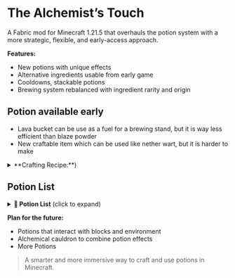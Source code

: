 # The Alchemist’s Touch

A Fabric mod for Minecraft 1.21.5 that overhauls the potion system with a more strategic, flexible, and early-access approach.

**Features:**

- New potions with unique effects
- Alternative ingredients usable from early game
- Cooldowns, stackable potions
- Brewing system rebalanced with ingredient rarity and origin

## Potion available early

- Lava bucket can be use as a fuel for a brewing stand, but it is way less efficient than blaze powder
- New craftable item which can be used like nether wart, but it is harder to make
<details>
<summary>**Crafting Recipe:**)</summary>
</details>


## Potion List

<details>
<summary><strong>🧪 Potion List</strong> (click to expand)</summary>

### 🪶 Levitation
Makes the player float upward for a short duration.

### 💡 Glowing
Applies the glowing effect.

### 🍷 Alcohol
Applies nausea.

### 🌑 Darkness
Darkens the player’s vision, reducing visibility.

### 🦵 Long Leg
Increases step height, allowing the player to walk over blocks.

### 💧 Liquid Walker
Lets the player walk over water and lava.

### ⛏️ Ore Sense
Highlights nearby ores through particle effects.

### 🔊 Resonance
Applies the effects of the entity to nearby entities.

### ♻️ Reactivation
Extends the duration of all active effects when drinking another potion.

### 💧 Purification
Removes negative effects.

### 🗿 Petrification
Freezes the player in place but makes them invulnerable.

### 🧪 Acid
Applies damage to blocks or entities over time.

### 🔥 Ignition
The entity catches fire.

### 🌀 Teleportation
Instantly teleports the player randomly nearby.

### 🌵 Thorns
Acts like the enchantement.

### 🧠 Brain Washing
- Confuses movement, flips vision, and turns hostile mobs against each other.
- When use on villager, price is reduced.

### ❄️ Frost
Slow the entity.

### 🧙 Alchemist
Allows transforming coal hold int the second hand into gold.

### ☠️ Death
Triggers immediate death (only work for 50% one bosses).

### 🍖 Saturation
Fills hunger bar and keeps it full longer.

### ⚡ Activation
The entity activates every blocks like a redstone block.

### ❤️‍🔥 Double Health
Doubles maximum health (Like absrobtion).

### ✝️ Resurrection
Acts like a totem of undying while the effect is active.

### ∞ Infinity
Turns current potion effects into infinite-duration ones, but there is a catch, it don't work on all potion effect and you take 2 heart damage for each transformed effect.

</details>


**Plan for the future:**
- Potions that interact with blocks and environment
- Alchemical cauldron to combine potion effects
- More Potions
> A smarter and more immersive way to craft and use potions in Minecraft.
